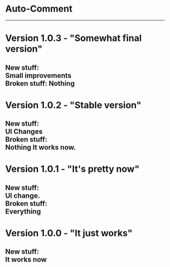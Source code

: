 # Auto-Comment  
--------------------------------------------------------------------------------  
# Version 1.0.3 - "Somewhat final version"
New stuff:  
Small improvements  
Broken stuff:
Nothing
--------------------------------------------------------------------------------  
# Version 1.0.2 - "Stable version"  
New stuff:  
UI Changes  
Broken stuff:  
Nothing
It works now.  
--------------------------------------------------------------------------------  
# Version 1.0.1 - "It's pretty now"  
New stuff:  
UI change.  
Broken stuff:  
Everything  
--------------------------------------------------------------------------------  
# Version 1.0.0 - "It just works"  
New stuff:  
It works now  
--------------------------------------------------------------------------------  
